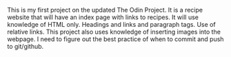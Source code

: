 This is my first project on the updated The Odin Project. It is a recipe website that will have an index page with links to recipes.
It will use knowledge of HTML only. Headings and links and paragraph tags. Use of relative links.
This project also uses knowledge of inserting images into the webpage. 
I need to figure out the best practice of when to commit and push to git/github.